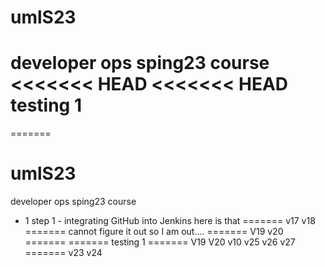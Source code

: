 # umlS23
developer ops sping23 course
<<<<<<< HEAD
<<<<<<< HEAD
testing 1
=======
=======
# umlS23
developer ops sping23 course
- 1 step 1 - integrating GitHub into Jenkins
here is that
=======
v17
v18
=======
cannot figure it out so I am out....
=======
V19
v20
=======
=======
testing 1
=======
V19
V20
v10
v25
v26
v27
=======
v23
v24
